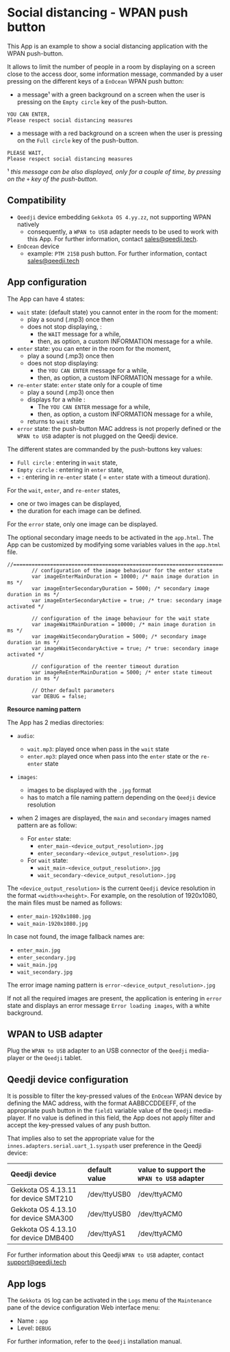 # Social distancing - WPAN push button 

This App is an example to show a social distancing application with the WPAN push-button.  

It allows to limit the number of people in a room by displaying on a screen close to the access door, some information message, commanded by a user pressing on the different keys of a `EnOcean` WPAN push button:
- a message&sup1; with a green background on a screen when the user is pressing on the `Empty circle` key of the push-button.
```
YOU CAN ENTER, 
Please respect social distancing measures
```      
- a message with a red background on a screen when the user is pressing on the `Full circle` key of the push-button.
```
PLEASE WAIT, 
Please respect social distancing measures
```
&sup1; *this message can be also displayed, only for a couple of time, by pressing on the `+` key of the push-button*. 

## Compatibility
- `Qeedji` device embedding `Gekkota OS 4.yy.zz`, not supporting WPAN natively
	- consequently, a `WPAN to USB` adapter needs to be used to work with this App. For further information, contact sales@qeedji.tech.
- `EnOcean` device 
	- example: `PTM 215B` push button. For further information, contact sales@qeedji.tech

## App configuration

The App can have 4 states:
- `wait` state: (default state) you cannot enter in the room for the moment:
	- play a sound (.mp3) once then 
	- does not stop displaying, : 
		- the `WAIT` message for a while, 
		- then, as option, a custom INFORMATION message for a while.
- `enter` state: you can enter in the room for the moment,
	- play a sound (.mp3) once then
	- does not stop displaying: 
		- the `YOU CAN ENTER` message for a while, 
		- then, as option, a custom INFORMATION message for a while.
- `re-enter` state: `enter` state only for a couple of time
	- play a sound (.mp3) once then
	- displays for a while : 
		- The `YOU CAN ENTER` message for a while, 
		- then, as option, a custom INFORMATION message for a while,
	- returns to `wait` state
- `error` state: the push-button MAC address is not properly defined or the `WPAN to USB` adapter is not plugged on the Qeedji device.

The different states are commanded by the push-buttons key values:
- `Full circle`  : entering in `wait` state,
- `Empty circle` : entering in `enter` state,
- `+`          : entering in `re-enter` state ( = `enter` state with a timeout duration).

For the `wait`, `enter`, and `re-enter` states, 
- one or two images can be displayed, 
- the duration for each image can be defined.

For the `error` state, only one image can be displayed.

The optional secondary image needs to be activated in the `app.html`.
The App can be customized by modifying some variables values in the `app.html` file.

```
//=============================================================================		
		// configuration of the image behaviour for the enter state 
		var imageEnterMainDuration = 10000; /* main image duration in ms */
		var imageEnterSecondaryDuration = 5000; /* secondary image duration in ms */
		var imageEnterSecondaryActive = true; /* true: secondary image activated */
		
		// configuration of the image behaviour for the wait state  
		var imageWaitMainDuration = 10000; /* main image duration in ms */
		var imageWaitSecondaryDuration = 5000; /* secondary image duration in ms */
		var imageWaitSecondaryActive = true; /* true: secondary image activated */

		// configuration of the reenter timeout duration
		var imageReEnterMainDuration = 5000; /* enter state timeout duration in ms */

		// Other default parameters
		var DEBUG = false;
```

**Resource naming pattern**

The App has 2 medias directories:
- `audio`:
    - `wait.mp3`: played once when pass in the `wait` state 
    - `enter.mp3`: played once when pass into the `enter` state or the `re-enter` state
- `images`:
    - images to be displayed with the `.jpg` format
    - has to match a file naming pattern depending on the `Qeedji` device resolution

- when 2 images are displayed, the `main` and `secondary` images named pattern are as follow:
    - For `enter` state: 
        - `enter_main-<device_output_resolution>.jpg`
        - `enter_secondary-<device_output_resolution>.jpg`
    - For `wait` state:
        - `wait_main-<device_output_resolution>.jpg`
        - `wait_secondary-<device_output_resolution>.jpg`
    
The `<device_output_resolution>` is the current `Qeedji` device resolution in the format `<width>x<height>`. For example, on the resolution of 1920x1080, the main files must be named as follows:
- `enter_main-1920x1080.jpg`
- `wait_main-1920x1080.jpg`

In case not found, the image fallback names are:
- `enter_main.jpg`
- `enter_secondary.jpg`
- `wait_main.jpg`
- `wait_secondary.jpg`

The error image naming pattern is `error-<device_output_resolution>.jpg` 

If not all the required images are present, the application is entering in `error` state and displays an error message `Error loading images`, with a white background.
    
## WPAN to USB adapter 
Plug the `WPAN to USB` adapter to an USB connector of the `Qeedji` media-player or the `Qeedji` tablet.

## Qeedji device configuration
It is possible to filter the key-pressed values of the `EnOcean` WPAN device by defining the MAC address, with the format AABBCCDDEEFF, of the appropriate push button in the `field1` variable value of the `Qeedji` media-player. 
If no value is defined in this field, the App does not apply filter and accept the key-pressed values of any push button.

That implies also to set the appropriate value for the `innes.adapters.serial.uart_1.syspath` user preference in the Qeedji device:

| Qeedji device | default value | value to support the `WPAN to USB` adapter
|:--|:--|:--
| Gekkota OS 4.13.11 for device SMT210  | /dev/ttyUSB0  | /dev/ttyACM0 
| Gekkota OS 4.13.10 for device SMA300  | /dev/ttyUSB0  | /dev/ttyACM0  
| Gekkota OS 4.13.10 for device DMB400  | /dev/ttyAS1   | /dev/ttyACM0 

For further information about this Qeedji `WPAN to USB` adapter, contact support@qeedji.tech  

## App logs
The `Gekkota OS` log can be activated in the `Logs` menu of the `Maintenance` pane of the device configuration Web interface menu: 
- Name : `app`
- Level: `DEBUG`   

For further information, refer to the `Qeedji` installation manual. 
